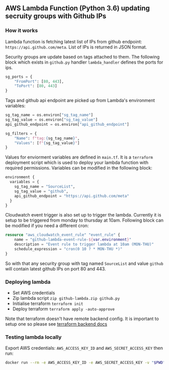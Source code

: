 ## AWS Lambda Function (Python 3.6) updating secruity groups with Github IPs

### How it works

Lambda function is fetching latest list of IPs from github endpoint: `https://api.github.com/meta`. List of IPs is returned in JSON format.

Security groups are update based on tags attached to them. The following block which exists in `github.py` handler `lambda_handler` defines the ports for ips.

```python
sg_ports = {
    "FromPort": [80, 443],
    "ToPort": [80, 443]
}
```

Tags and github api endpoint are picked up from Lambda's environment variables:

```python
sg_tag_name = os.environ["sg_tag_name"]
sg_tag_value = os.environ["sg_tag_value"]
api_github_endpoint = os.environ["api_github_endpoint"]

sg_filters = {
    "Name": f"tag:{sg_tag_name}",
    "Values": [f"{sg_tag_value}"]
}
```

Values for enviorment variables are defined in `main.tf`. It is a `terraform` deployment script which is used to deploy your lambda function with required permissions. Variables can be modified in the following block:

```tf
environment {
  variables = {
    sg_tag_name = "SourceList",
    sg_tag_value = "github",
    api_github_endpoint = "https://api.github.com/meta"
  }
}
```

Cloudwatch event trigger is also set up to trigger the lambda. Currently it is setup to be triggered from monday to thursday at 10am. Following block can be modified if you need a different cron:

```tf
resource "aws_cloudwatch_event_rule" "event_rule" {
    name = "github-lambda-event-rule-${var.environment}"
    description = "Event rule to trigger lambda at 10am (MON-THU)"
    schedule_expression = "cron(0 10 ? * MON-THU *)"
}
```

So with that any security group with tag named `SourceList` and value `github` will contain latest github IPs on port 80 and 443.

### Deploying lambda

* Set AWS credentials
* Zip lambda script `zip github-lambda.zip github.py`
* Initialise terraform `terraform init`
* Deploy terraform `terraform apply -auto-approve`

Note that terraform doesn't have remote backend config. It is important to setup one so please see [terraform backend docs](https://www.terraform.io/docs/backends/types/s3.html)

### Testing lambda locally

Export AWS credentials: `AWS_ACCESS_KEY_ID` and `AWS_SECRET_ACCESS_KEY` then run:

```bash
docker run --rm -e AWS_ACCESS_KEY_ID -e AWS_SECRET_ACCESS_KEY -v "$PWD":/var/task lambci/lambda:python3.6 github.lambda_handler
```